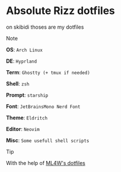 # Absolute Rizz dotfiles

on skibidi thoses are my dotfiles


> [!NOTE]
> __OS__: `Arch Linux`
>
> __DE__: `Hyprland`
>
> __Term__: `Ghostty (+ tmux if needed)`
>
> __Shell__: `zsh`
>
> __Prompt__: `starship`
>
> __Font__: `JetBrainsMono Nerd Font`
>
> __Theme__: `Eldritch`
>
> __Editor__: `Neovim`
>
> __Misc__: `Some usefull shell scripts`

> [!TIP]
> With the help of [ML4W's dotfiles](https://github.com/mylinuxforwork/dotfiles)
